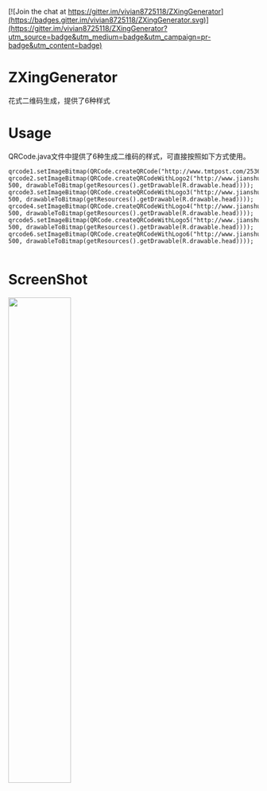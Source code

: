 [![Join the chat at https://gitter.im/vivian8725118/ZXingGenerator](https://badges.gitter.im/vivian8725118/ZXingGenerator.svg)](https://gitter.im/vivian8725118/ZXingGenerator?utm_source=badge&utm_medium=badge&utm_campaign=pr-badge&utm_content=badge)
# ZXingGenerator
花式二维码生成，提供了6种样式

# Usage
QRCode.java文件中提供了6种生成二维码的样式，可直接按照如下方式使用。
```
qrcode1.setImageBitmap(QRCode.createQRCode("http://www.tmtpost.com/2536837.html"));
qrcode2.setImageBitmap(QRCode.createQRCodeWithLogo2("http://www.jianshu.com/users/4a4eb4feee62/latest_articles", 500, drawableToBitmap(getResources().getDrawable(R.drawable.head))));
qrcode3.setImageBitmap(QRCode.createQRCodeWithLogo3("http://www.jianshu.com/users/4a4eb4feee62/latest_articles", 500, drawableToBitmap(getResources().getDrawable(R.drawable.head))));
qrcode4.setImageBitmap(QRCode.createQRCodeWithLogo4("http://www.jianshu.com/users/4a4eb4feee62/latest_articles", 500, drawableToBitmap(getResources().getDrawable(R.drawable.head))));
qrcode5.setImageBitmap(QRCode.createQRCodeWithLogo5("http://www.jianshu.com/users/4a4eb4feee62/latest_articles", 500, drawableToBitmap(getResources().getDrawable(R.drawable.head))));
qrcode6.setImageBitmap(QRCode.createQRCodeWithLogo6("http://www.jianshu.com/users/4a4eb4feee62/latest_articles", 500, drawableToBitmap(getResources().getDrawable(R.drawable.head))));
   
```


# ScreenShot
<img src="https://github.com/vivian8725118/ZXingDemo/blob/master/art/S61128-17080029.jpg" width="50%" height="50%"/>

